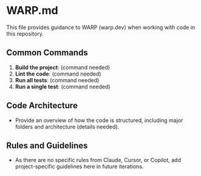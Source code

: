 # WARP.md

This file provides guidance to WARP (warp.dev) when working with code in this repository.

## Common Commands

1. **Build the project**: (command needed)
2. **Lint the code**: (command needed)
3. **Run all tests**: (command needed)
4. **Run a single test**: (command needed)

## Code Architecture

- Provide an overview of how the code is structured, including major folders and architecture (details needed).

## Rules and Guidelines

- As there are no specific rules from Claude, Cursor, or Copilot, add project-specific guidelines here in future iterations.
